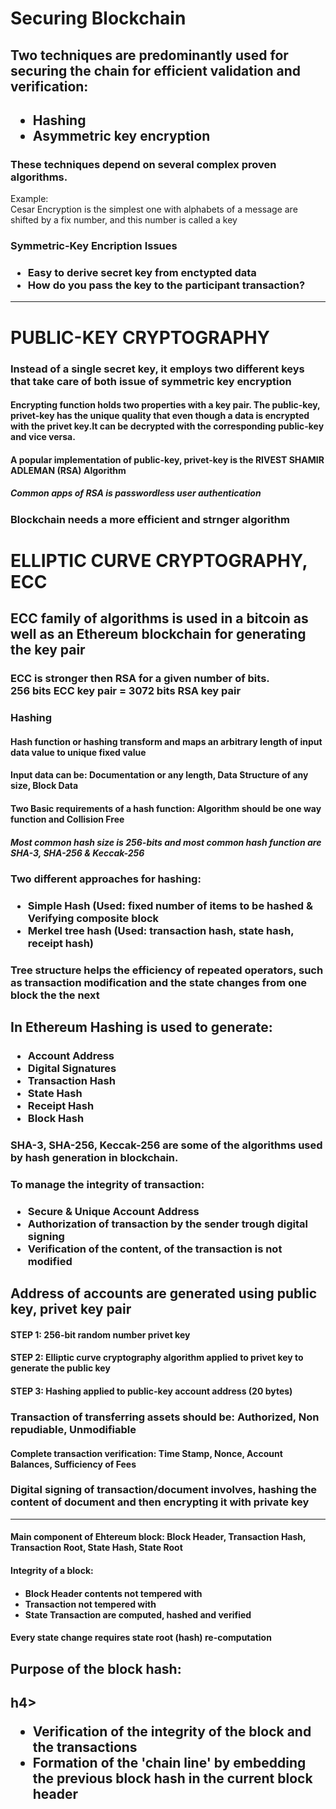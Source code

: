 # Securing Blockchain

## Two techniques are predominantly used for securing the chain for efficient validation and verification:

<h2>
  <ul>
     <li>Hashing</li>
     <li>Asymmetric key encryption</li>
  </ul>
</h2>

<h3> These techniques depend on several complex proven algorithms.</h3>

<p>Example: <br>
Cesar Encryption is the simplest one with alphabets of a message are shifted by a fix number, and this number is called a key</p>

<h3>Symmetric-Key Encription Issues</h3>
 <h3>
   <ul>
      <li>Easy to derive secret key from enctypted data</li>
      <li>How do you pass the key to the participant transaction?</li>
   </ul>
 </h3>

<hr>

<h1>PUBLIC-KEY CRYPTOGRAPHY</h1>

<h3>Instead of a single secret key, it employs two different keys that take care of both issue of symmetric key encryption</h3>

<h4>Encrypting function holds two properties with a key pair. The public-key, privet-key has the unique quality that even though a data is encrypted with the privet key.It can be decrypted with the corresponding public-key and vice versa.</h4>

<h4>A popular implementation of public-key, privet-key is the <strong>RIVEST SHAMIR ADLEMAN (RSA) Algorithm</strong></h4>
<h5>Common apps of RSA is passwordless user authentication</h5>

<h3>Blockchain needs a more efficient and strnger algorithm</h3>

<h1>ELLIPTIC CURVE CRYPTOGRAPHY, ECC</h1>

<h2>ECC family of algorithms is used in a bitcoin as well as an Ethereum blockchain for generating the key pair</h2>
<h3>ECC is stronger then RSA for a given number of bits. <br>
256 bits ECC key pair = 3072 bits RSA key pair</h3>

<h3>Hashing</h3>

<h4>Hash function or hashing transform and maps an arbitrary length of input data value to unique fixed value</h4>

<h4>Input data can be: Documentation or any length, Data Structure of any size, Block Data</h4>

<h4>Two Basic requirements of a hash function: Algorithm should be one way function and Collision Free</h4>

<h5>Most common hash size is 256-bits and most common hash function are SHA-3, SHA-256 & Keccak-256</h5>

<h3>Two different approaches for hashing: </h3>
<h3>
<ul>
<li>Simple Hash (Used: fixed number of items to be hashed & Verifying composite block </li>
<li>Merkel tree hash (Used: transaction hash, state hash, receipt hash) </li>
</ul>
</h3>

<h3>Tree structure helps the efficiency of repeated operators, such as transaction modification and the state changes from one block the the next</h3>

<h2>In Ethereum Hashing is used to generate:</h2>

<h3>
     <ul>
     <li>Account Address</li>
     <li>Digital Signatures</li>
     <li>Transaction Hash</li>
     <li>State Hash</li>
     <li>Receipt Hash</li>
     <li>Block Hash</li>
     </ul>
</h3>

<h3>SHA-3, SHA-256, Keccak-256 are some of the algorithms used by hash generation in blockchain.</h3>

<h3>To manage the integrity of transaction: </h3>
<h3>
   <ul>
     <li>Secure & Unique Account Address</li>
     <li>Authorization of transaction by the sender trough digital signing</li>
     <li>Verification of the content, of the transaction is not modified</li>
   </ul>
</h3>

<h2>Address of accounts are generated using public key, privet key pair</h2>

<h4>STEP 1: 256-bit random number privet key</h4>
<h4>STEP 2: Elliptic curve cryptography algorithm applied to privet key to generate the public key</h4>
<h4>STEP 3: Hashing applied to public-key account address (20 bytes)</h4>

<h3>Transaction of transferring assets should be: Authorized, Non repudiable, Unmodifiable  </h3>

<h4>Complete transaction verification: Time Stamp, Nonce, Account Balances, Sufficiency of Fees</h4>

<h3>Digital signing of transaction/document involves, hashing the content of document and then encrypting it with private key</h3>

<hr>

<h4>Main component of Ehtereum block: Block Header, Transaction Hash, Transaction Root, State Hash, State Root</h4>

<h4>Integrity of a block:</h4>
<h4>
<ul>
<li>Block Header contents not tempered with</li>
<li>Transaction not tempered with</li>
<li>State Transaction are computed, hashed and verified</li>
</ul>
</h4>

<h4> Every state change requires state root (hash) re-computation</h4>

<h2>Purpose of the block hash: <h2>
h4>
<ul>
<li>Verification of the integrity of the block and the transactions</li>
<li>Formation of the 'chain line' by embedding the previous block hash in the current block header</li>
</ul>
</h4>
